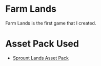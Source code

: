 # Farm Lands
Farm Lands is the first game that I created.

# Asset Pack Used
- [Sprount Lands Asset Pack](https://cupnooble.itch.io/sprout-lands-asset-pack)
